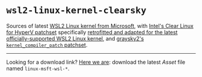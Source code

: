 # `wsl2-linux-kernel-clearsky`
Sources of latest [WSL2 Linux kernel from Microsoft](https://github.com/microsoft/WSL2-Linux-Kernel), with [Intel's Clear Linux for HyperV patchset](https://github.com/clearlinux-pkgs/linux-hyperv) specifically [retrofitted and adapted for the latest officially-supported WSL2 Linux kernel](https://github.com/emaballarin/linux-hyperv), and [graysky2's `kernel_compiler_patch` patchset](https://github.com/graysky2/kernel_compiler_patch).

---

Looking for a download link? [Here we are](https://github.com/emaballarin/wsl2-linux-kernel-clearsky/releases/): download the latest _Asset_ file named `linux-msft-wsl-*`.
